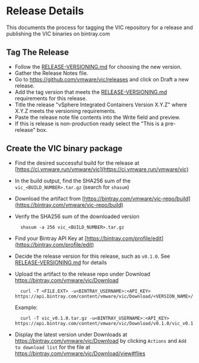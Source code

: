 # Release Details

This documents the process for tagging the VIC repository for a release and publishing the VIC binaries on bintray.com

## Tag The Release

* Follow the [RELEASE-VERSIONING.md](RELEASE-VERSIONING.md) for choosing the new version.
* Gather the Release Notes file.
* Go to https://github.com/vmware/vic/releases and click on Draft a new release.
* Add the tag version that meets the [RELEASE-VERSIONING.md](RELEASE-VERSIONING.md) requirements for this release.
* Title the release "vSphere Integrated Containers Version X.Y.Z" where X.Y.Z meets the versioning requirements. 
* Paste the release note file contents into the Write field and preview.
* If this is release is non-production ready select the "This is a pre-release" box.


## Create the VIC binary package

* Find the desired successful build for the release at
  [https://ci.vmware.run/vmware/vic](https://ci.vmware.run/vmware/vic)
* In the build output, find the SHA256 sum of the `vic_<BUILD_NUMBER>.tar.gz` (search for `shasum`)
* Download the artifact from
    [https://bintray.com/vmware/vic-repo/build](https://bintray.com/vmware/vic-repo/build)
* Verify the SHA256 sum of the downloaded version

  ```
    shasum -a 256 vic_<BUILD_NUMBER>.tar.gz
  ```
* Find your Bintray API Key at [https://bintray.com/profile/edit](https://bintray.com/profile/edit)
* Decide the release version for this release, such as `v0.1.0`. See [RELEASE-VERSIONING.md](RELEASE-VERSIONING.md) for details
* Upload the artifact to the release repo under Download https://bintray.com/vmware/vic/Download

  ```
    curl -T <FILE.EXT> -u<BINTRAY_USERNAME>:<API_KEY> https://api.bintray.com/content/vmware/vic/Download/<VERSION_NAME>/<FILE_TARGET_PATH>
  ```

  Example:
    ```
      curl -T vic_v0.1.0.tar.gz -u<BINTRAY_USERNAME>:<API_KEY> https://api.bintray.com/content/vmware/vic/Download/v0.1.0/vic_v0.1.0.tar.gz
    ```

* Display the latest version under Downloads at https://bintray.com/vmware/vic/Download
    by clicking `Actions` and `Add to download list` for the file at https://bintray.com/vmware/vic/Download/view#files


